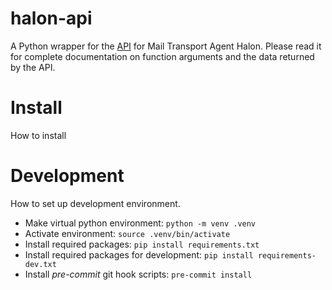 # halon-api
A Python wrapper for the [API](https://docs.halon.io/api) for Mail Transport Agent Halon.
Please read it for complete documentation on function arguments and the data returned by
the API.

# Install
How to install

# Development
How to set up development environment.

* Make virtual python environment: `python -m venv .venv`
* Activate environment: `source .venv/bin/activate`
* Install required packages: `pip install requirements.txt`
* Install required packages for development: `pip install requirements-dev.txt`
* Install _pre-commit_ git hook scripts: `pre-commit install`
